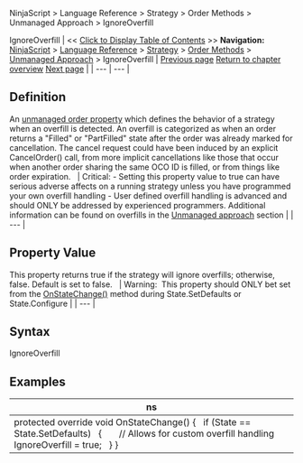 ﻿
NinjaScript > Language Reference > Strategy > Order Methods > Unmanaged Approach > IgnoreOverfill

IgnoreOverfill
| << [Click to Display Table of Contents](ignoreoverfill.md) >> **Navigation:**     [NinjaScript](ninjascript-1.md) > [Language Reference](language_reference_wip-1.md) > [Strategy](strategy-1.md) > [Order Methods](order_methods-1.md) > [Unmanaged Approach](unmanaged_approach-1.md) > IgnoreOverfill | [Previous page](unmanaged_changeorder-1.md) [Return to chapter overview](unmanaged_approach-1.md) [Next page](isunmanaged-1.md) |
| --- | --- |
## Definition
An [unmanaged order property](unmanaged_approach-1.md) which defines the behavior of a strategy when an overfill is detected. An overfill is categorized as when an order returns a "Filled" or "PartFilled" state after the order was already marked for cancellation. The cancel request could have been induced by an explicit CancelOrder() call, from more implicit cancellations like those that occur when another order sharing the same OCO ID is filled, or from things like order expiration.
 
| Critical: - Setting this property value to true can have serious adverse affects on a running strategy unless you have programmed your own overfill handling - User defined overfill handling is advanced and should ONLY be addressed by experienced programmers. Additional information can be found on overfills in the [Unmanaged approach](unmanaged_approach-1.md) section |
| --- |

## Property Value
This property returns true if the strategy will ignore overfills; otherwise, false. Default is set to false. 
 
| Warning:  This property should ONLY bet set from the [OnStateChange()](onstatechange-1.md) method during State.SetDefaults or State.Configure |
| --- |

## Syntax
IgnoreOverfill
 
## 
## Examples
| ns |
| --- |
| protected override void OnStateChange() {    if (State == State.SetDefaults)    {        // Allows for custom overfill handling        IgnoreOverfill = true;    } } |
